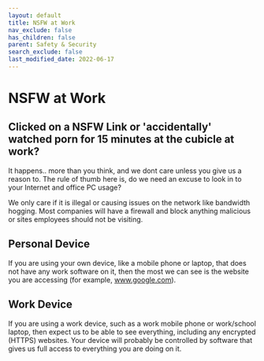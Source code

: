 ```yaml
---
layout: default
title: NSFW at Work
nav_exclude: false
has_children: false
parent: Safety & Security
search_exclude: false
last_modified_date: 2022-06-17
---
```

# NSFW at Work
## Clicked on a NSFW Link or 'accidentally' watched porn for 15 minutes at the cubicle at work? 
It happens.. more than you think, and we dont care unless you give us a reason to. The rule of thumb here is, do we need an excuse to look in to your Internet and office PC usage? 

We only care if it is illegal or causing issues on the network like bandwidth hogging. Most companies will have a firewall and block anything malicious or sites employees should not be visiting. 

## Personal Device
If you are using your own device, like a mobile phone or laptop, that does not have any work software on it, then the most we can see is the website you are accessing (for example, www.google.com).

## Work Device 
If you are using a work device, such as a work mobile phone or work/school laptop, then expect us to be able to see everything, including any encrypted (HTTPS) websites. Your device will probably be controlled by software that gives us full access to everything you are doing on it.
